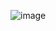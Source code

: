 ![image](https://github.com/a-akash16/HackerRank-C-Solutions/assets/118706951/95b915ab-e6d3-4e66-9e25-c937b004b6e6)

